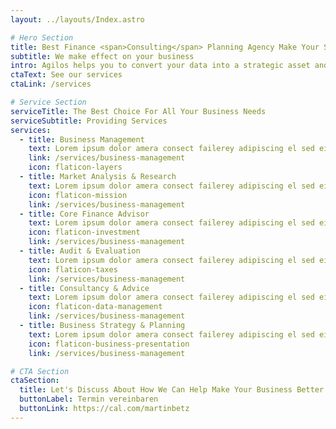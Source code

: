 ```yaml
---
layout: ../layouts/Index.astro

# Hero Section
title: Best Finance <span>Consulting</span> Planning Agency Make Your Success
subtitle: We make effect on your business
intro: Agilos helps you to convert your data into a strategic asset and get touch business insight
ctaText: See our services
ctaLink: /services

# Service Section
serviceTitle: The Best Choice For All Your Business Needs
serviceSubtitle: Providing Services
services:
  - title: Business Management
    text: Lorem ipsum dolor amera consect failerey adipiscing el sed eiumod aawea tempor incididuntrem ipsumr econsecte.
    link: /services/business-management
    icon: flaticon-layers
  - title: Market Analysis & Research
    text: Lorem ipsum dolor amera consect failerey adipiscing el sed eiumod aawea tempor incididuntrem ipsumr econsecte.
    icon: flaticon-mission
    link: /services/business-management
  - title: Core Finance Advisor
    text: Lorem ipsum dolor amera consect failerey adipiscing el sed eiumod aawea tempor incididuntrem ipsumr econsecte.
    icon: flaticon-investment
    link: /services/business-management
  - title: Audit & Evaluation
    text: Lorem ipsum dolor amera consect failerey adipiscing el sed eiumod aawea tempor incididuntrem ipsumr econsecte.
    icon: flaticon-taxes
    link: /services/business-management
  - title: Consultancy & Advice
    text: Lorem ipsum dolor amera consect failerey adipiscing el sed eiumod aawea tempor incididuntrem ipsumr econsecte.
    icon: flaticon-data-management
    link: /services/business-management
  - title: Business Strategy & Planning
    text: Lorem ipsum dolor amera consect failerey adipiscing el sed eiumod aawea tempor incididuntrem ipsumr econsecte.
    icon: flaticon-business-presentation
    link: /services/business-management

# CTA Section
ctaSection:
  title: Let's Discuss About How We Can Help Make Your Business Better
  buttonLabel: Termin vereinbaren
  buttonLink: https://cal.com/martinbetz
---
```

